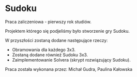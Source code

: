 # Sudoku
 Praca zaliczeniowa - pierwszy rok studiów.

 Projektem którego się podjeliśmy było stworzenie gry Sudoku.
 
 
 W przyszłości zostaną dodane następujące rzeczy:
 * Obramowania dla każdego 3x3.
 * Zostaną dodane również Sudoku 3x3.
 * Zaimplementowanie Solvera (skrypt rozwiązujący Sudoku).
 
 
 Praca została wykonana przez:
 Michał Gudra,  Paulina Kałowska
